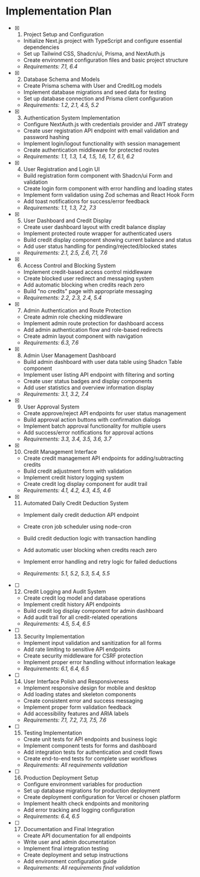 # Implementation Plan

- [x] 1. Project Setup and Configuration
  - Initialize Next.js project with TypeScript and configure essential dependencies
  - Set up Tailwind CSS, Shadcn/ui, Prisma, and NextAuth.js
  - Create environment configuration files and basic project structure
  - _Requirements: 7.1, 6.4_

- [x] 2. Database Schema and Models
  - Create Prisma schema with User and CreditLog models
  - Implement database migrations and seed data for testing
  - Set up database connection and Prisma client configuration
  - _Requirements: 1.2, 2.1, 4.5, 5.2_

- [x] 3. Authentication System Implementation
  - Configure NextAuth.js with credentials provider and JWT strategy
  - Create user registration API endpoint with email validation and password hashing
  - Implement login/logout functionality with session management
  - Create authentication middleware for protected routes
  - _Requirements: 1.1, 1.3, 1.4, 1.5, 1.6, 1.7, 6.1, 6.2_

- [x] 4. User Registration and Login UI
  - Build registration form component with Shadcn/ui Form and validation
  - Create login form component with error handling and loading states
  - Implement form validation using Zod schemas and React Hook Form
  - Add toast notifications for success/error feedback
  - _Requirements: 1.1, 1.3, 7.2, 7.3_

- [x] 5. User Dashboard and Credit Display
  - Create user dashboard layout with credit balance display
  - Implement protected route wrapper for authenticated users
  - Build credit display component showing current balance and status
  - Add user status handling for pending/rejected/blocked states
  - _Requirements: 2.1, 2.5, 2.6, 7.1, 7.6_

- [x] 6. Access Control and Blocking System
  - Implement credit-based access control middleware
  - Create blocked user redirect and messaging system
  - Add automatic blocking when credits reach zero
  - Build "no credits" page with appropriate messaging
  - _Requirements: 2.2, 2.3, 2.4, 5.4_

- [x] 7. Admin Authentication and Route Protection
  - Create admin role checking middleware
  - Implement admin route protection for dashboard access
  - Add admin authentication flow and role-based redirects
  - Create admin layout component with navigation
  - _Requirements: 6.3, 7.6_

- [x] 8. Admin User Management Dashboard
  - Build admin dashboard with user data table using Shadcn Table component
  - Implement user listing API endpoint with filtering and sorting
  - Create user status badges and display components
  - Add user statistics and overview information display
  - _Requirements: 3.1, 3.2, 7.4_

- [x] 9. User Approval System
  - Create approve/reject API endpoints for user status management
  - Build approval action buttons with confirmation dialogs
  - Implement batch approval functionality for multiple users
  - Add success/error notifications for approval actions
  - _Requirements: 3.3, 3.4, 3.5, 3.6, 3.7_

- [x] 10. Credit Management Interface
  - Create credit management API endpoints for adding/subtracting credits
  - Build credit adjustment form with validation
  - Implement credit history logging system
  - Create credit log display component for audit trail
  - _Requirements: 4.1, 4.2, 4.3, 4.5, 4.6_

- [x] 11. Automated Daily Credit Deduction System
  - Implement daily credit deduction API endpoint
  - Create cron job scheduler using node-cron
  - Build credit deduction logic with transaction handling
  - Add automatic user blocking when credits reach zero
  - Implement error handling and retry logic for failed deductions
  
  - _Requirements: 5.1, 5.2, 5.3, 5.4, 5.5_

- [ ] 12. Credit Logging and Audit System
  - Create credit log model and database operations
  - Implement credit history API endpoints
  - Build credit log display component for admin dashboard
  - Add audit trail for all credit-related operations
  - _Requirements: 4.5, 5.4, 6.5_

- [ ] 13. Security Implementation
  - Implement input validation and sanitization for all forms
  - Add rate limiting to sensitive API endpoints
  - Create security middleware for CSRF protection
  - Implement proper error handling without information leakage
  - _Requirements: 6.1, 6.4, 6.5_

- [ ] 14. User Interface Polish and Responsiveness
  - Implement responsive design for mobile and desktop
  - Add loading states and skeleton components
  - Create consistent error and success messaging
  - Implement proper form validation feedback
  - Add accessibility features and ARIA labels
  - _Requirements: 7.1, 7.2, 7.3, 7.5, 7.6_

- [ ] 15. Testing Implementation
  - Create unit tests for API endpoints and business logic
  - Implement component tests for forms and dashboard
  - Add integration tests for authentication and credit flows
  - Create end-to-end tests for complete user workflows
  - _Requirements: All requirements validation_

- [ ] 16. Production Deployment Setup
  - Configure environment variables for production
  - Set up database migrations for production deployment
  - Create deployment configuration for Vercel or chosen platform
  - Implement health check endpoints and monitoring
  - Add error tracking and logging configuration
  - _Requirements: 6.4, 6.5_

- [ ] 17. Documentation and Final Integration
  - Create API documentation for all endpoints
  - Write user and admin documentation
  - Implement final integration testing
  - Create deployment and setup instructions
  - Add environment configuration guide
  - _Requirements: All requirements final validation_
